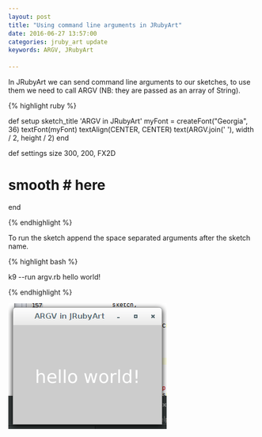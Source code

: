 ```yaml
---
layout: post
title: "Using command line arguments in JRubyArt"
date: 2016-06-27 13:57:00
categories: jruby_art update
keywords: ARGV, JRubyArt 

---
```


In JRubyArt we can send command line arguments to our sketches, to use them we need to call ARGV (NB: they are passed as an array of String).

{% highlight ruby %}

def setup
  sketch_title 'ARGV in JRubyArt'
  myFont = createFont("Georgia", 36)
  textFont(myFont)
  textAlign(CENTER, CENTER)
  text(ARGV.join(' '), width / 2, height / 2)
end

def settings
  size 300, 200, FX2D
  # smooth # here
end

{% endhighlight %}

To run the sketch append the space separated arguments after the sketch name.

{% highlight bash %}

k9 --run argv.rb hello world!

{% endhighlight %}

<img src="/assets/argv.png" />

